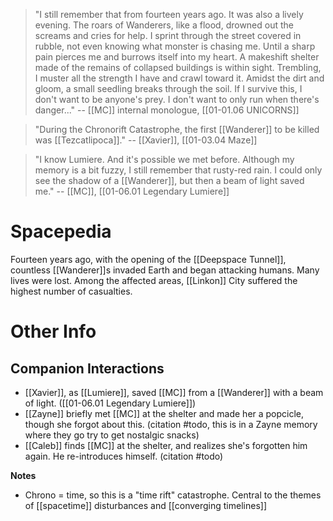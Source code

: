 > "I still remember that from fourteen years ago. It was also a lively evening. The roars of Wanderers, like a flood, drowned out the screams and cries for help. I sprint through the street covered in rubble, not even knowing what monster is chasing me. Until a sharp pain pierces me and burrows itself into my heart.
> A makeshift shelter made of the remains of collapsed buildings is within sight. Trembling, I muster all the strength I have and crawl toward it. Amidst the dirt and gloom, a small seedling breaks through the soil. If I survive this, I don't want to be anyone's prey. I don't want to only run when there's danger..." 
> -- [[MC]] internal monologue, [[01-01.06 UNICORNS]]

> "During the Chronorift Catastrophe, the first [[Wanderer]] to be killed was [[Tezcatlipoca]]." 
> -- [[Xavier]], [[01-03.04 Maze]]

> "I know Lumiere. And it's possible we met before. Although my memory is a bit fuzzy, I still remember that rusty-red rain. I could only see the shadow of a [[Wanderer]], but then a beam of light saved me."
> -- [[MC]], [[01-06.01 Legendary Lumiere]]

# Spacepedia
Fourteen years ago, with the opening of the [[Deepspace Tunnel]], countless [[Wanderer]]s invaded Earth and began attacking humans. Many lives were lost. Among the affected areas, [[Linkon]] City suffered the highest number of casualties.

# Other Info

## Companion Interactions
* [[Xavier]], as [[Lumiere]], saved [[MC]] from a [[Wanderer]] with a beam of light. ([[01-06.01 Legendary Lumiere]])
* [[Zayne]] briefly met [[MC]] at the shelter and made her a popcicle, though she forgot about this. (citation #todo, this is in a Zayne memory where they go try to get nostalgic snacks)
* [[Caleb]] finds [[MC]] at the shelter, and realizes she's forgotten him again. He re-introduces himself. (citation #todo)

**Notes**
* Chrono = time, so this is a "time rift" catastrophe. Central to the themes of [[spacetime]] disturbances and [[converging timelines]]